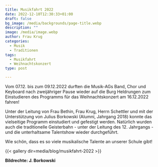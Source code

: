 ```yaml
---
title: Musikfahrt 2022
date: 2022-12-10T12:30:33+01:00
draft: false
bg_image: /media/backgrounds/page-title.webp
description: ""
image: /media/image.webp
author: Frau Krug
categories:
  - Musik
  - Traditionen
tags:
  - Musikfahrt
  - Weihnachtskonzert
type: post

---
```

Vom 07.12. bis zum 09.12.2022 durften die Musik-AGs Band, Chor und Keyboard nach zweijähriger Pause wieder auf die Burg Heldrungen zum Einstudieren des Programms für das Weihnachtskonzert am 16.12.2022 fahren!

Unter der Leitung von Frau Bethin, Frau Krug, Herrn Schettler und mit der Unterstützung von Julius Borkowski (Alumni, Jahrgang 2018) konnte das vielseitige Programm einstudiert und gefestigt werden. Natürlich wurden auch die traditionelle Geisterbahn - unter der Leitung des 12. Jahrgangs - und die unterhaltsame Talentshow wieder durchgeführt.

Wie schön, dass es so viele musikalische Talente an unserer Schule gibt!

{{< gallery dir=media/blog/musikfahrt-2022 >}}

**Bildrechte: J. Borkowski**
